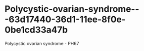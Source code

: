 # Polycystic-ovarian-syndrome---63d17440-36d1-11ee-8f0e-0be1cd33a47b
Polycystic ovarian syndrome - PH67
